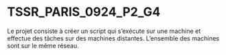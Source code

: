 # TSSR_PARIS_0924_P2_G4
Le projet consiste à créer un script qui s’exécute sur une machine et effectue des tâches sur des machines distantes. L’ensemble des machines sont sur le même réseau.
